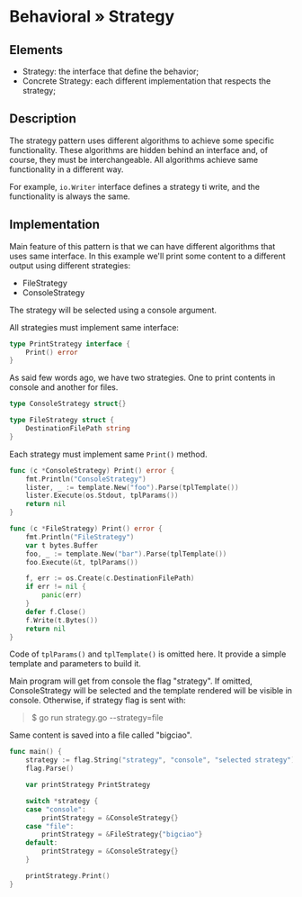 # Behavioral » Strategy

## Elements

- Strategy: the interface that define the behavior;
- Concrete Strategy: each different implementation that respects the strategy;

## Description

The strategy pattern uses different algorithms to achieve some specific
functionality. These algorithms are hidden behind an interface and, of course,
they must be interchangeable. All algorithms achieve same functionality in a
different way.

For example, `io.Writer` interface defines a strategy ti write, and the
functionality is always the same.

## Implementation

Main feature of this pattern is that we can have different algorithms that uses
same interface. In this example we'll print some content to a different output
using different strategies:

- FileStrategy
- ConsoleStrategy

The strategy will be selected using a console argument.

All strategies must implement same interface:

```go
type PrintStrategy interface {
	Print() error
}
```

As said few words ago, we have two strategies. One to print contents in console
and another for files.

```go
type ConsoleStrategy struct{}

type FileStrategy struct {
	DestinationFilePath string
}
```

Each strategy must implement same `Print()` method.

```go
func (c *ConsoleStrategy) Print() error {
	fmt.Println("ConsoleStrategy")
	lister, _ := template.New("foo").Parse(tplTemplate())
	lister.Execute(os.Stdout, tplParams())
	return nil
}

func (c *FileStrategy) Print() error {
	fmt.Println("FileStrategy")
	var t bytes.Buffer
	foo, _ := template.New("bar").Parse(tplTemplate())
	foo.Execute(&t, tplParams())

	f, err := os.Create(c.DestinationFilePath)
	if err != nil {
		panic(err)
	}
	defer f.Close()
	f.Write(t.Bytes())
	return nil
}
```

Code of `tplParams()` and `tplTemplate()` is omitted here. It provide a simple
template and parameters to build it.

Main program will get from console the flag "strategy". If omitted,
ConsoleStrategy will be selected and the template rendered will be visible in
console. Otherwise, if strategy flag is sent with:

> $ go run strategy.go --strategy=file

Same content is saved into a file called "bigciao".

```go
func main() {
	strategy := flag.String("strategy", "console", "selected strategy")
	flag.Parse()

	var printStrategy PrintStrategy

	switch *strategy {
	case "console":
		printStrategy = &ConsoleStrategy{}
	case "file":
		printStrategy = &FileStrategy{"bigciao"}
	default:
		printStrategy = &ConsoleStrategy{}
	}

	printStrategy.Print()
}
```
